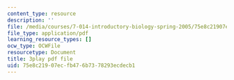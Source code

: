 ```yaml
---
content_type: resource
description: ''
file: /media/courses/7-014-introductory-biology-spring-2005/75e8c21907ecfb476b7378293ecdecb1_eiDX9dw866E.pdf
file_type: application/pdf
learning_resource_types: []
ocw_type: OCWFile
resourcetype: Document
title: 3play pdf file
uid: 75e8c219-07ec-fb47-6b73-78293ecdecb1
---
```

